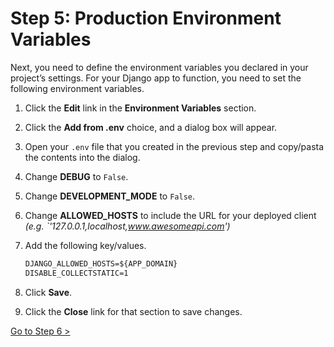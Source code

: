 # Step 5: Production Environment Variables

Next, you need to define the environment variables you declared in your project’s settings. For your Django app to function, you need to set the following environment variables.

1. Click the **Edit** link in the **Environment Variables** section.
2. Click the **Add from .env** choice, and a dialog box will appear.
3. Open your `.env` file that you created in the previous step and copy/pasta the contents into the dialog.
4. Change **DEBUG** to `False`.
5. Change **DEVELOPMENT_MODE** to `False`.
6. Change **ALLOWED_HOSTS** to include the URL for your deployed client _(e.g. `'127.0.0.1,localhost,www.awesomeapi.com')_
7. Add the following key/values.
    ```txt
    DJANGO_ALLOWED_HOSTS=${APP_DOMAIN}
    DISABLE_COLLECTSTATIC=1
    ```

8. Click **Save**.
9. Click the **Close** link for that section to save changes.

[Go to Step 6 >](./DEPLOY_DJANGO_06.md)
